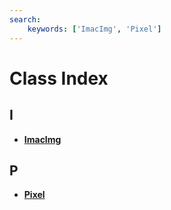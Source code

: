 ```yaml
---
search:
    keywords: ['ImacImg', 'Pixel']
---
```


# Class Index

## I

* [**ImacImg**](struct_imac_img.md)


## P

* [**Pixel**](struct_pixel.md)


